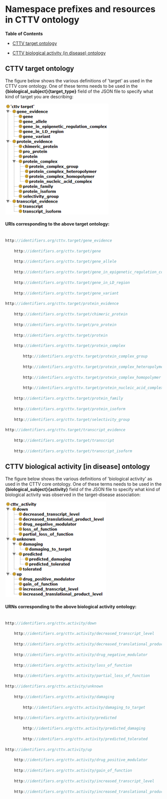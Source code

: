 # Namespace prefixes and resources in CTTV ontology



<!-- START doctoc generated TOC please keep comment here to allow auto update -->

<!-- DON'T EDIT THIS SECTION, INSTEAD RE-RUN doctoc TO UPDATE -->

**Table of Contents**  



  - [CTTV target ontology](#cttv-target-ontology)

  - [CTTV biological activity (in disease) ontology](#cttv-biological-activity-in-disease-ontology)



<!-- END doctoc generated TOC please keep comment here to allow auto update -->



## CTTV target ontology

The figure below shows the various definitions of 'target' as used in the CTTV core ontology. One of these terms needs to be used in the **{biological_subject}{target_type}** field of the JSON file to specify what kind of target you are describing:



![CTTV target ontology](../help/images/target_ontology.png)



#### URIs corresponding to the above target ontology:



```javascript

http://identifiers.org/cttv.target/gene_evidence

    http://identifiers.org/cttv.target/gene

    http://identifiers.org/cttv.target/gene_allele

    http://identifiers.org/cttv.target/gene_in_epigenetic_regulation_complex

    http://identifiers.org/cttv.target/gene_in_LD_region

    http://identifiers.org/cttv.target/gene_variant

http://identifiers.org/cttv.target/protein_evidence

    http://identifiers.org/cttv.target/chimeric_protein

    http://identifiers.org/cttv.target/pro_protein

    http://identifiers.org/cttv.target/protein

    http://identifiers.org/cttv.target/protein_complex

        http://identifiers.org/cttv.target/protein_complex_group

        http://identifiers.org/cttv.target/protein_complex_heteropolymer

        http://identifiers.org/cttv.target/protein_complex_homopolymer

        http://identifiers.org/cttv.target/protein_nucleic_acid_complex

    http://identifiers.org/cttv.target/protein_family

    http://identifiers.org/cttv.target/protein_isoform

    http://identifiers.org/cttv.target/selectivity_group

http://identifiers.org/cttv.target/transcript_evidence

    http://identifiers.org/cttv.target/transcript

    http://identifiers.org/cttv.target/transcript_isoform

```



## CTTV biological activity [in disease] ontology

The figure below shows the various definitions of 'biological activity' as used in the CTTV core ontology. One of these terms needs to be used in the **{biological_subject}{activity}** field of the JSON file to specify what kind of biological activity was observed in the target-disease association:



![CTTV activity ontology](../help/images/activity_ontology.png)



#### URNs corresponding to the above biological activity ontology:



```javascript

http://identifiers.org/cttv.activity/down

    http://identifiers.org/cttv.activity/decreased_transcript_level

    http://identifiers.org/cttv.activity/decreased_translational_product_level

    http://identifiers.org/cttv.activity/drug_negative_modulator

    http://identifiers.org/cttv.activity/loss_of_function

    http://identifiers.org/cttv.activity/partial_loss_of_function

http://identifiers.org/cttv.activity/unknown

    http://identifiers.org/cttv.activity/damaging

    	http://identifiers.org/cttv.activity/damaging_to_target

    http://identifiers.org/cttv.activity/predicted

    	http://identifiers.org/cttv.activity/predicted_damaging

        http://identifiers.org/cttv.activity/predicted_tolerated

http://identifiers.org/cttv.activity/up

    http://identifiers.org/cttv.activity/drug_positive_modulator

    http://identifiers.org/cttv.activity/gain_of_function

    http://identifiers.org/cttv.activity/increased_transcript_level

    http://identifiers.org/cttv.activity/increased_translational_product_level

```

